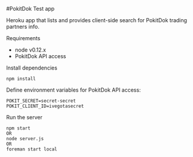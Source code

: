 #PokitDok Test app

Heroku app that lists and provides client-side search for PokitDok trading partners info.

Requirements

* node v0.12.x
* PokitDok API access

Install dependencies
```
npm install
```

Define environment variables for PokitDok API access:
```
POKIT_SECRET=secret-secret
POKIT_CLIENT_ID=ivegotasecret
```

Run the server
```
npm start
OR
node server.js
OR
foreman start local
```
